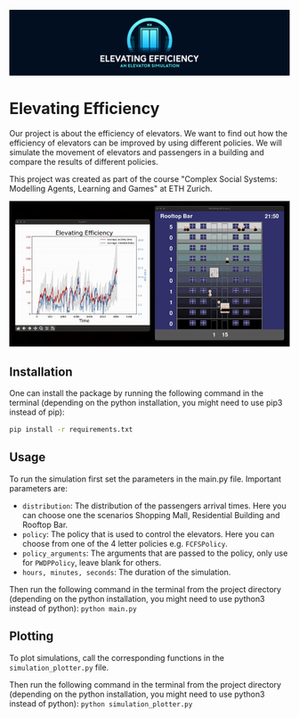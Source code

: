 ![Elevating Efficiency Logo](img/Elevating-Efficiency-Logo.svg)

# Elevating Efficiency
Our project is about the efficiency of elevators. We want to find out how the efficiency of elevators can be improved by using different policies. We will simulate the movement of elevators and passengers in a building and compare the results of different policies.

This project was created as part of the course "Complex Social Systems: Modelling Agents, Learning and Games" at ETH Zurich.

![Elevator Showcase](img/Elevator-Showcase.gif)

## Installation
One can install the package by running the following command in the terminal (depending on the python installation, you might need to use pip3 instead of pip):

```bash
pip install -r requirements.txt
```

## Usage
To run the simulation first set the parameters in the main.py file. 
Important parameters are:
- `distribution`: The distribution of the passengers arrival times. Here you can choose one the scenarios Shopping Mall, Residential Building and Rooftop Bar.
- `policy`: The policy that is used to control the elevators. Here you can choose from one of the 4 letter policies e.g. `FCFSPolicy`.
- `policy_arguments`: The arguments that are passed to the policy, only use for `PWDPPolicy`, leave blank for others.
- `hours, minutes, seconds`: The duration of the simulation.

Then run the following command in the terminal from the project directory (depending on the python installation, you might need to use python3 instead of python):
```python main.py```

## Plotting
To plot simulations, call the corresponding functions in the `simulation_plotter.py` file.

Then run the following command in the terminal from the project directory (depending on the python installation, you might need to use python3 instead of python):
```python simulation_plotter.py```